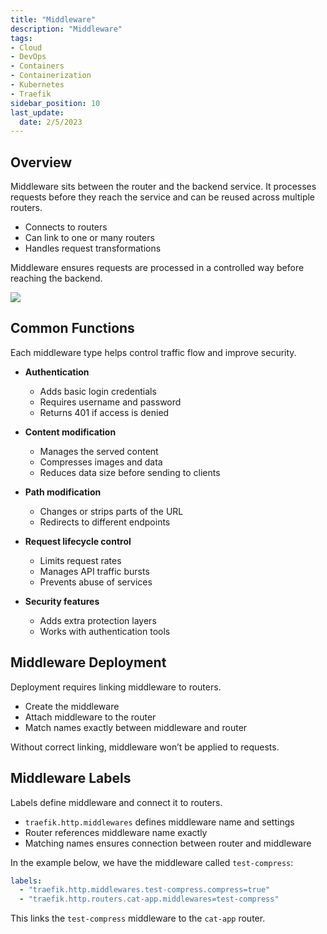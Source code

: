 ```yaml
---
title: "Middleware"
description: "Middleware"
tags: 
- Cloud
- DevOps
- Containers
- Containerization
- Kubernetes
- Traefik
sidebar_position: 10
last_update:
  date: 2/5/2023
---
```


## Overview

Middleware sits between the router and the backend service. It processes requests before they reach the service and can be reused across multiple routers.

- Connects to routers
- Can link to one or many routers
- Handles request transformations

Middleware ensures requests are processed in a controlled way before reaching the backend.

<div class="img-center"> 

![](/img/docs/all-things-devops-traefik-middleware.png)

</div>


## Common Functions

Each middleware type helps control traffic flow and improve security.

- **Authentication**

  - Adds basic login credentials
  - Requires username and password
  - Returns 401 if access is denied

- **Content modification**

  - Manages the served content
  - Compresses images and data 
  - Reduces data size before sending to clients

- **Path modification**

  - Changes or strips parts of the URL
  - Redirects to different endpoints

- **Request lifecycle control**

  - Limits request rates
  - Manages API traffic bursts
  - Prevents abuse of services

- **Security features**

  - Adds extra protection layers
  - Works with authentication tools


## Middleware Deployment

Deployment requires linking middleware to routers.

- Create the middleware
- Attach middleware to the router
- Match names exactly between middleware and router

Without correct linking, middleware won’t be applied to requests.

## Middleware Labels

Labels define middleware and connect it to routers.

- `traefik.http.middlewares` defines middleware name and settings
- Router references middleware name exactly
- Matching names ensures connection between router and middleware

In the example below, we have the middleware called `test-compress`:

```yaml
labels:
  - "traefik.http.middlewares.test-compress.compress=true"
  - "traefik.http.routers.cat-app.middlewares=test-compress"
```

This links the `test-compress` middleware to the `cat-app` router.
